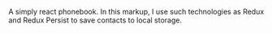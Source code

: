 A simply react phonebook. In this markup, I use such technologies as Redux and Redux Persist to save contacts to local storage.

